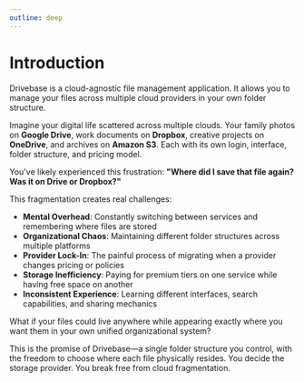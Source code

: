 ```yaml
---
outline: deep
---
```


# Introduction

Drivebase is a cloud-agnostic file management application. It allows you to manage your files across multiple cloud providers in your own folder structure.

Imagine your digital life scattered across multiple clouds. Your family photos on **Google Drive**, work documents on **Dropbox**, creative projects on **OneDrive**, and archives on **Amazon S3**. Each with its own login, interface, folder structure, and pricing model.

You've likely experienced this frustration:
**"Where did I save that file again? Was it on Drive or Dropbox?"**

This fragmentation creates real challenges:

- **Mental Overhead**: Constantly switching between services and remembering where files are stored
- **Organizational Chaos**: Maintaining different folder structures across multiple platforms
- **Provider Lock-In**: The painful process of migrating when a provider changes pricing or policies
- **Storage Inefficiency**: Paying for premium tiers on one service while having free space on another
- **Inconsistent Experience**: Learning different interfaces, search capabilities, and sharing mechanics

What if your files could live anywhere while appearing exactly where you want them in your own unified organizational system?

This is the promise of Drivebase—a single folder structure you control, with the freedom to choose where each file physically resides. You decide the storage provider. You break free from cloud fragmentation.
